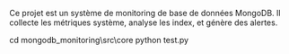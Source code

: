 Ce projet est un système de monitoring de base de données MongoDB.
Il  collecte les métriques système, analyse les index, et génère des alertes.


 
cd mongodb_monitoring\src\core
python test.py
